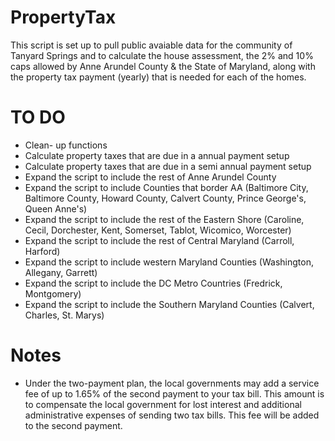 # PropertyTax
This script is set up to pull public avaiable data for the community of Tanyard Springs and to calculate the house assessment, the 2% and 10% caps allowed by Anne Arundel County & the State of Maryland, along with the property tax payment (yearly) that is needed for each of the homes. 

# TO DO
* Clean- up functions
* Calculate property taxes that are due in a annual payment setup
* Calculate property taxes that are due in a semi annual payment setup
* Expand the script to include the rest of Anne Arundel County
* Expand the script to include Counties that border AA (Baltimore City, Baltimore County, Howard County, Calvert County, Prince George's, Queen Anne's)
* Expand the script to include the rest of the Eastern Shore (Caroline, Cecil, Dorchester, Kent, Somerset, Tablot, Wicomico, Worcester)
* Expand the script to include the rest of Central Maryland (Carroll, Harford)
* Expand the script to include western Maryland Counties (Washington, Allegany, Garrett)
* Expand the script to include the DC Metro Countries (Fredrick, Montgomery)
* Expand the script to include the Southern Maryland Counties (Calvert, Charles, St. Marys)

# Notes
* Under the two-payment plan, the local governments may add a service fee of up to 1.65% of the second payment to your tax bill. This amount is to compensate the local government for lost interest and additional administrative expenses of sending two tax bills. This fee will be added to the second payment.
